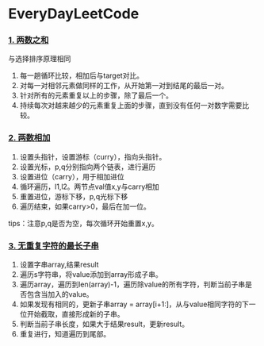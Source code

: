 # EveryDayLeetCode



### [1. 两数之和](https://leetcode-cn.com/problems/two-sum/)

与选择排序原理相同

1. 每一趟循环比较，相加后与target对比。
2. 对每一对相邻元素做同样的工作，从开始第一对到结尾的最后一对。 
3. 针对所有的元素重复以上的步骤，除了最后一个。
4. 持续每次对越来越少的元素重复上面的步骤，直到没有任何一对数字需要比较。

### [2. 两数相加](https://leetcode-cn.com/problems/add-two-numbers/)

1. 设置头指针，设置游标（curry），指向头指针。
2. 设置光标，p,q分别指向两个链表，进行遍历
3. 设置进位（carry），用于相加进位
4. 循环遍历，l1,l2。两节点val值x,y与carry相加
5. 重置进位，游标下移，p,q光标下移
6. 遍历结束，如果carry>0，最后在加一位。

tips：注意p,q是否为空，每次循环开始重置x,y。

### [3. 无重复字符的最长子串](https://leetcode-cn.com/problems/longest-substring-without-repeating-characters)

1. 设置字串array,结果result
2. 遍历s字符串，将value添加到array形成子串。
3. 遍历array，遍历到len(array)-1，遍历除value的所有字符，判断当前子串是否包含当加入的value。
4. 如果发现有相同的，更新子串array = array[i+1:]，从与value相同字符的下一位开始截取，直接形成新的子串。
5. 判断当前子串长度，如果大于结果result，更新result。
6. 重复进行，知道遍历到尾部。


